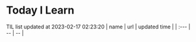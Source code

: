 # Today I Learn 
TIL list updated at 2023-02-17 02:23:20
| name | url | updated time |
| :--- | -- | -- |
